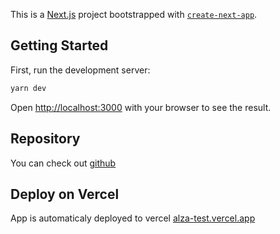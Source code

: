 This is a [Next.js](https://nextjs.org/) project bootstrapped with [`create-next-app`](https://github.com/vercel/next.js/tree/canary/packages/create-next-app).

## Getting Started

First, run the development server:

```bash
yarn dev
```

Open [http://localhost:3000](http://localhost:3000) with your browser to see the result.

## Repository

You can check out [github](https://github.com/gregorjan/alza-test)

## Deploy on Vercel

App is automaticaly deployed to vercel [alza-test.vercel.app](https://alza-test.vercel.app/)
